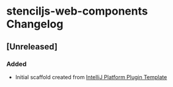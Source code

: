 <!-- Keep a Changelog guide -> https://keepachangelog.com -->

# stenciljs-web-components Changelog

## [Unreleased]
### Added
- Initial scaffold created from [IntelliJ Platform Plugin Template](https://github.com/JetBrains/intellij-platform-plugin-template)
